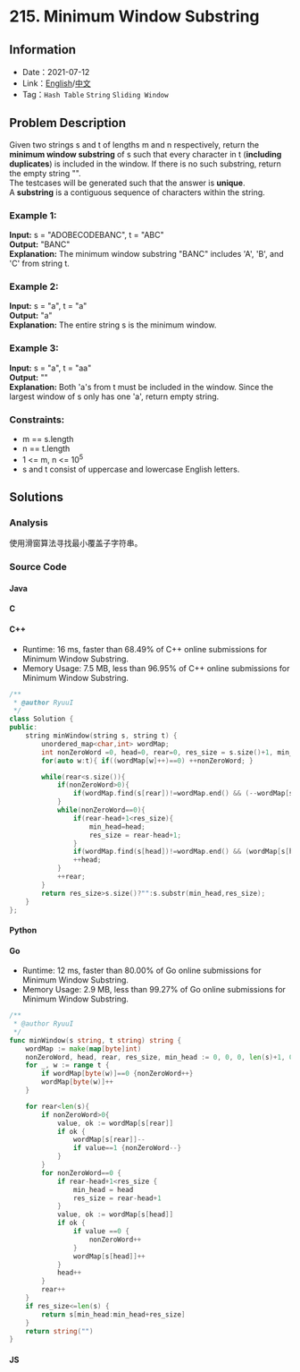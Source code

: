 # 215. Minimum Window Substring
## Information
* Date：2021-07-12
* Link：[English](https://leetcode.com/problems/minimum-window-substring/)/[中文](https://leetcode-cn.com/problems/minimum-window-substring/)
* Tag：`Hash Table` `String` `Sliding Window`
## Problem Description
Given two strings s and t of lengths m and n respectively, return the **minimum window substring** of s such that every character in t (**including duplicates**) is included in the window. If there is no such substring, return the empty string "".   
The testcases will be generated such that the answer is **unique**.   
A **substring** is a contiguous sequence of characters within the string.
### Example 1:  
**Input:**
s = "ADOBECODEBANC", t = "ABC"   
**Output:**
"BANC"   
**Explanation:**
The minimum window substring "BANC" includes 'A', 'B', and 'C' from string t.
### Example 2:
**Input:**
s = "a", t = "a"   
**Output:**
"a"   
**Explanation:**
The entire string s is the minimum window.
### Example 3:
**Input:**
s = "a", t = "aa"   
**Output:**
""   
**Explanation:**
Both 'a's from t must be included in the window.
Since the largest window of s only has one 'a', return empty string.
### Constraints:
* m == s.length
* n == t.length
* 1 <= m, n <= 10<sup>5</sup>
* s and t consist of uppercase and lowercase English letters.
## Solutions 
### Analysis
使用滑窗算法寻找最小覆盖子字符串。
### Source Code
#### Java
#### C
#### C++
* Runtime: 16 ms, faster than 68.49% of C++ online submissions for Minimum Window Substring.
* Memory Usage: 7.5 MB, less than 96.95% of C++ online submissions for Minimum Window Substring.
```cpp
/**
 * @author RyuuI
 */
class Solution {
public:
    string minWindow(string s, string t) {
        unordered_map<char,int> wordMap;
        int nonZeroWord =0, head=0, rear=0, res_size = s.size()+1, min_head=0;
        for(auto w:t){ if((wordMap[w]++)==0) ++nonZeroWord; }

        while(rear<s.size()){
            if(nonZeroWord>0){
                if(wordMap.find(s[rear])!=wordMap.end() && (--wordMap[s[rear]])==0){ --nonZeroWord; }
            }
            while(nonZeroWord==0){
                if(rear-head+1<res_size){
                    min_head=head;
                    res_size = rear-head+1;
                }
                if(wordMap.find(s[head])!=wordMap.end() && (wordMap[s[head]]++)==0){ ++nonZeroWord; } 
                ++head;
            }
            ++rear;
        }
        return res_size>s.size()?"":s.substr(min_head,res_size);
    }
};
```
#### Python
#### Go
* Runtime: 12 ms, faster than 80.00% of Go online submissions for Minimum Window Substring.
* Memory Usage: 2.9 MB, less than 99.27% of Go online submissions for Minimum Window Substring.
```go
/**
 * @author RyuuI
 */
func minWindow(s string, t string) string {
    wordMap := make(map[byte]int)
    nonZeroWord, head, rear, res_size, min_head := 0, 0, 0, len(s)+1, 0
    for _, w := range t {
        if wordMap[byte(w)]==0 {nonZeroWord++}
        wordMap[byte(w)]++
    }

    for rear<len(s){
        if nonZeroWord>0{
            value, ok := wordMap[s[rear]]
            if ok {
                wordMap[s[rear]]--
                if value==1 {nonZeroWord--}
            }
        }
        for nonZeroWord==0 {
            if rear-head+1<res_size {
                min_head = head
                res_size = rear-head+1
            }
            value, ok := wordMap[s[head]]
            if ok {
                if value ==0 {
                    nonZeroWord++
                }
                wordMap[s[head]]++
            }
            head++
        }
        rear++
    }
    if res_size<=len(s) {
        return s[min_head:min_head+res_size]
    }
    return string("")
}
```
#### JS
